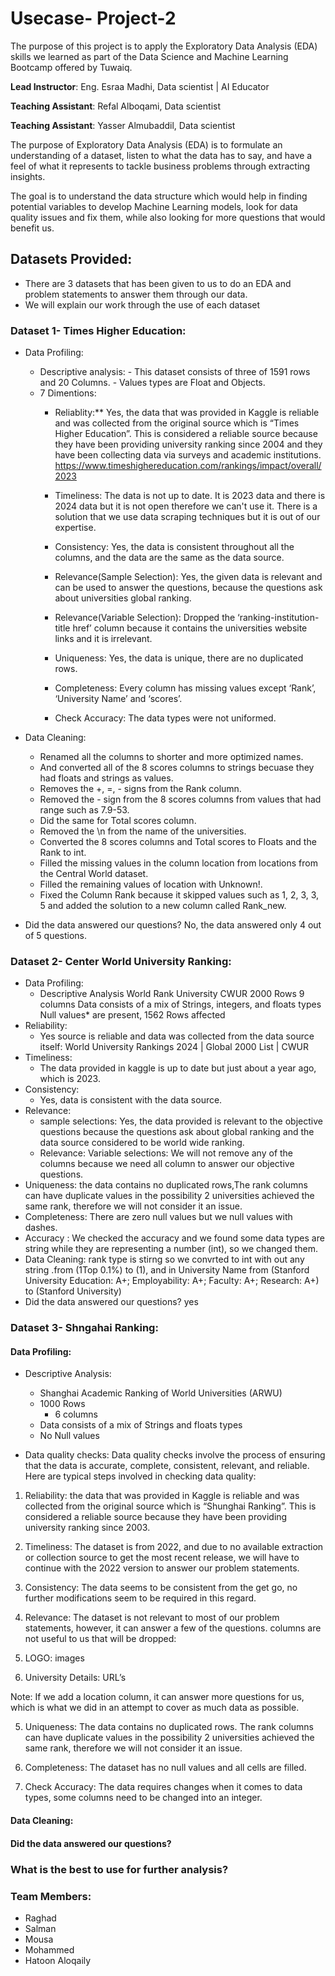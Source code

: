 # Usecase- Project-2
The purpose of this project is to apply the Exploratory Data Analysis (EDA) skills we learned as part of the Data Science and Machine Learning Bootcamp offered by Tuwaiq.

**Lead Instructor**: Eng. Esraa Madhi, Data scientist | AI Educator

**Teaching Assistant**: Refal Alboqami, Data scientist

**Teaching Assistant**: Yasser Almubaddil, Data scientist


The purpose of Exploratory Data Analysis (EDA) is to formulate an understanding of a dataset, listen to what the data has to say, and have a feel of what it represents to tackle business problems through extracting insights.

The goal is to understand the data structure which would help in finding potential variables to develop Machine Learning models, look for data quality issues and fix them, while also looking for more questions that would benefit us.

## Datasets Provided:
- There are 3 datasets that has been given to us to do an EDA and problem statements to answer them through our data.
- We will explain our work through the use of each dataset

### Dataset 1- Times Higher Education:
- Data Profiling:
	- Descriptive analysis:
    		-  This dataset consists of three of 1591 rows and 20 Columns.
    		-  Values types are Float and Objects.
	-  7 Dimentions:
		- Reliablity:** Yes, the data that was provided in Kaggle is reliable and was collected from the original source which is “Times Higher Education”. This is considered a reliable source because they have been providing university ranking since 2004 and they have been collecting data via surveys and academic institutions. https://www.timeshighereducation.com/rankings/impact/overall/2023
 
		- Timeliness: The data is not up to date. It is 2023 data and there is 2024 data but it is not open therefore we can't use it. There is a solution that we use data scraping techniques but it is out of our expertise.

		- Consistency: Yes, the data is consistent throughout all the columns, and the data are the same as the data source.

  		- Relevance(Sample Selection): Yes, the given data is relevant and can be used to answer the questions, because the questions ask about universities global ranking.
  		-  Relevance(Variable Selection): Dropped the ‘ranking-institution-title href’ column because it contains the universities website links and it is irrelevant.

  		- Uniqueness: Yes, the data is unique, there are no duplicated rows.

  		- Completeness: Every column has missing values except ‘Rank’, ‘University Name’ and ‘scores’.

  		- Check Accuracy: The data types were not uniformed. 
 
 - Data Cleaning:
	- Renamed all the columns to shorter and more optimized names.
	- And converted all of the 8 scores columns to strings becuase they had floats and strings as values.
	- Removes the +, =, - signs from the Rank column.
	- Removed the - sign from the 8 scores columns from values that had range such as 7.9-53.
	- Did the same for Total scores column.
	- Removed the \n from the name of the universities.
	- Converted the 8 scores columns and Total scores to Floats and the Rank to int.
	- Filled the missing values in the column location from locations from the Central World dataset.
	- Filled the remaining values of location with Unknown!.
	- Fixed the Column Rank because it skipped values such as 1, 2, 3, 3, 5 and added the solution to a new column called Rank_new.
   
- Did the data answered our questions?
  	No, the data answered only 4 out of 5 questions.


### Dataset 2- Center World University Ranking:
- Data Profiling:
  - Descriptive Analysis
    World Rank University CWUR
    2000 Rows
    9 columns
    Data consists of a mix of Strings, integers, and floats types
    Null values* are present, 1562 Rows affected
- Reliability:
  - Yes source is reliable and data was collected from the data source itself: World University Rankings 2024 | Global 2000 List | CWUR
- Timeliness:
  - The data provided  in kaggle is up to date but just about a year ago, which is 2023.
- Consistency:
  - Yes, data is consistent with the data source.
- Relevance: 
  - sample selections: Yes, the data provided is relevant to the objective questions because the questions ask about global ranking and the data source considered      to be world wide ranking.
  - Relevance: 
    Variable selections: We will not remove any of the columns because we need all column  to answer our objective questions.
- Uniqueness: the data contains no duplicated rows,The rank columns can have duplicate values in the possibility 2 universities achieved the same rank, therefore       we will not consider it an issue.
- Completeness: There are zero null values but we null values with dashes.
- Accuracy : We checked the accuracy and we found some data types are string while they are representing a number (int), so we changed them. 
- Data Cleaning: rank type is stirng so we convrted to int with out any string .from (1Top 0.1%) to (1), and in University Name from (Stanford University
  Education: A+; Employability: A+; Faculty: A+; Research: A+) to (Stanford University) 
- Did the data answered our questions? yes
  
### Dataset 3- Shngahai Ranking:
#### Data Profiling:
- Descriptive Analysis:
  - Shanghai Academic Ranking of World Universities (ARWU)
  - 1000 Rows
	- 6 columns
  - Data consists of a mix of Strings and floats types
  - No Null values

- Data quality checks:
Data quality checks involve the process of ensuring that the data is accurate, complete, consistent, relevant, and reliable.
Here are typical steps involved in checking data quality:

1. Reliability:
the data that was provided in Kaggle is reliable and was collected from the original source which is “Shunghai Ranking”. 
This is considered a reliable source because they have been providing university ranking since 2003.

3. Timeliness:
The dataset is from 2022, and due to no available extraction or collection source to get the most recent release, we will have to continue with the 2022 version to answer our problem statements.

4. Consistency:
The data seems to be consistent from the get go, no further modifications seem to be required in this regard.

5. Relevance:
The dataset is not relevant to most of our problem statements, however, it can answer a few of the questions.
columns are not useful to us that will be dropped:
1.	LOGO: images
2.	University Details: URL’s

Note: If we add a location column, it can answer more questions for us, which is what we did in an attempt to cover as much data as possible.

5. Uniqueness:
The data contains no duplicated rows. The rank columns can have duplicate values in the possibility 2 universities achieved the same rank, therefore we will not consider it an issue.

6. Completeness:
The dataset has no null values and all cells are filled.

7. Check Accuracy:
The data requires changes when it comes to data types, some columns need to be changed into an integer.

#### Data Cleaning:



#### Did the data answered our questions?

### What is the best to use for further analysis?



### Team Members:
- Raghad
- Salman
- Mousa
- Mohammed
- Hatoon Aloqaily

